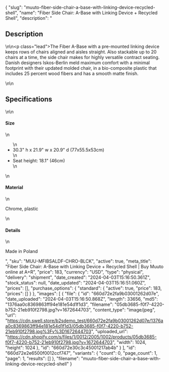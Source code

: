 {
  "slug": "muuto-fiber-side-chair-a-base-with-linking-device-recycled-shell",
  "name": "Fiber Side Chair: A-Base with Linking Device + Recycled Shell",
  "description": "<h2>Description</h2>\n<!-- split -->\n<p class=\"lead\">The Fiber A-Base with a pre-mounted linking device keeps rows of chairs aligned and aisles straight. Also stackable up to 20 chairs at a time, the side chair makes for highly versatile contract seating. Danish designers Iskos-Berlin meld maximum comfort with a minimal footprint with their updated molded chair, in a bio-composite plastic that includes 25 percent wood fibers and has a smooth matte finish.</p>\n<!-- split -->\n<h2>Specifications</h2>\n<!-- split -->\n<h4>Size</h4>\n<ul>\n<li>30.3\" h x 21.9\" w x 20.9\" d (77x55.5x53cm)</li>\n<li>Seat height: 18.1\" (46cm)</li>\n</ul>\n<h4>Material</h4>\n<p>Chrome, plastic</p>\n<h4>Details</h4>\n<p>Made in Poland</p>",
  "sku": "MUU-MFIBSALDF-CHRO-BLCK",
  "active": true,
  "meta_title": "Fiber Side Chair: A-Base with Linking Device + Recycled Shell | Buy Muuto online at A+R",
  "price": 183,
  "currency": "USD",
  "type": "physical",
  "delivery": "shipment",
  "date_created": "2024-04-03T15:16:50.361Z",
  "stock_status": null,
  "date_updated": "2024-04-03T15:16:51.060Z",
  "prices": [],
  "purchase_options": {
    "standard": {
      "active": true,
      "price": 183,
      "prices": []
    }
  },
  "images": [
    {
      "file": {
        "id": "660d72e2fa9b03001262d07e",
        "date_uploaded": "2024-04-03T15:16:50.868Z",
        "length": 33656,
        "md5": "1376aa0c8369863ff94e181e54d1f1d3",
        "filename": "05db3685-f0f7-4220-b752-21eb910f2798.jpg?v=1672644703",
        "content_type": "image/jpeg",
        "url": "https://cdn.swell.store/b2sdemo_test/660d72e2fa9b03001262d07e/1376aa0c8369863ff94e181e54d1f1d3/05db3685-f0f7-4220-b752-21eb910f2798.jpg%3Fv%3D1672644703",
        "uploaded_url": "https://cdn.shopify.com/s/files/1/0012/2005/1002/products/05db3685-f0f7-4220-b752-21eb910f2798.jpg?v=1672644703",
        "width": 1024,
        "height": 1024
      },
      "id": "660d72e30c3c45001217ab4b"
    }
  ],
  "id": "660d72e2e6500f0012ccf747",
  "variants": {
    "count": 0,
    "page_count": 1,
    "page": 1,
    "results": []
  },
  "filename": "muuto-fiber-side-chair-a-base-with-linking-device-recycled-shell"
}